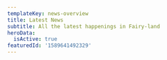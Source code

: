 ```yaml
---
templateKey: news-overview
title: Latest News
subtitle: All the latest happenings in Fairy-land
heroData:
  isActive: true
featuredId: '1589641492329'
---
```


